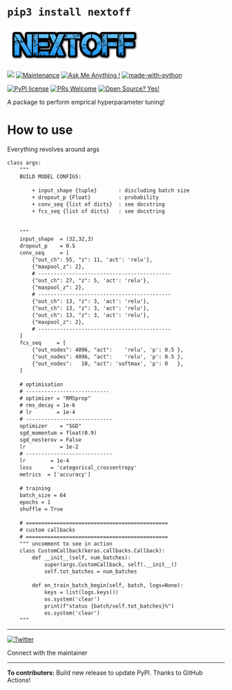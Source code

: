 # `pip3 install nextoff`
![Nextoff](docs/static/images/NEXTOFF.png)

![](https://aleen42.github.io/badges/src/tensorflow.svg)
[![Maintenance](https://img.shields.io/badge/Maintained%3F-yes-green.svg)](https://GitHub.com/rakesh4real/nextoff/graphs/commit-activity)
[![Ask Me Anything !](https://img.shields.io/badge/Ask%20me-anything-1abc9c.svg)](https://twitter.com/_rakesh4real)
[![made-with-python](https://img.shields.io/badge/Made%20with-Python-1f425f.svg)](https://www.python.org/)

[![PyPI license](https://img.shields.io/pypi/l/ansicolortags.svg)](https://pypi.python.org/pypi/ansicolortags/)
[![PRs Welcome](https://img.shields.io/badge/PRs-welcome-brightgreen.svg?style=flat-square)](http://makeapullrequest.com)
[![Open Source? Yes!](https://badgen.net/badge/Open%20Source%20%3F/Yes%21/blue?icon=github)](https://github.com/rakesh4real/nextoff)


A package to perform emprical hyperparameter tuning!

# How to use
Everything revolves around args
```
class args:
    """
    BUILD MODEL CONFIGS:
    
        + input_shape {tuple}       : discluding batch size
        + dropout_p {Float}         : probability
        + conv_seq {list of dicts}  : see docstring
        + fcs_seq {list of dicts}   : see docstring
        
    
    """
    input_shape  = (32,32,3)
    dropout_p    = 0.5
    conv_seq     = [
        {"out_ch": 55, "z": 11, 'act': 'relu'},
        {"maxpool_z": 2},
        # -------------------------------------------
        {"out_ch": 27, "z": 5, 'act': 'relu'},
        {"maxpool_z": 2},
        # -------------------------------------------
        {"out_ch": 13, "z": 3, 'act': 'relu'},
        {"out_ch": 13, "z": 3, 'act': 'relu'},
        {"out_ch": 13, "z": 3, 'act': 'relu'},
        {"maxpool_z": 2},
        # -------------------------------------------
    ] 
    fcs_seq     = [
        {"out_nodes": 4096, "act":    'relu', 'p': 0.5 },
        {"out_nodes": 4096, "act":    'relu', 'p': 0.5 },        
        {"out_nodes":   10, "act": 'softmax', 'p': 0   },        
    ]
    
    # optimisation
    # ---------------------------
    # optimizer = "RMSprop"
    # rms_decay = 1e-6
    # lr        = 1e-4
    # ----------------------------
    optimizer    = "SGD"
    sgd_momentum = float(0.9)
    sgd_nesterov = False
    lr           = 1e-2
    # ----------------------------
    lr        = 1e-4
    loss      = 'categorical_crossentropy'
    metrics  = ['accuracy']
    
    # training
    batch_size = 64
    epochs = 1
    shuffle = True
    
    # ==============================================
    # custom callbacks
    # ==============================================
    """ uncomment to see in action
    class CustomCallback(keras.callbacks.Callback):
        def __init__(self, num_batches):
            super(args.CustomCallback, self).__init__()
            self.tot_batches = num_batches

        def on_train_batch_begin(self, batch, logs=None):
            keys = list(logs.keys())
            os.system('clear')
            print(f"status {batch/self.tot_batches}%")
            os.system('clear')
    """
```

----

[![Twitter](https://aleen42.github.io/badges/src/twitter.svg)](https://twitter.com/_rakesh4real)

Connect with the maintainer

----
**To contributers:** Build new release to update PyPI. Thanks to GitHub Actions!